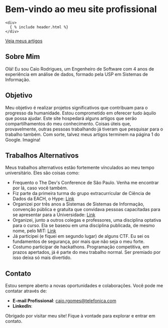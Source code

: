 # Bem-vindo ao meu site profissional

```
<div>
  { % include header.html %}
</div>
```

[Veja meus artigos](./posts)

## Sobre Mim

Olá! Eu sou Caio Rodrigues, um Engenheiro de Software com 4 anos de experiência em análise de dados, formado pela USP em Sistemas de Informação.

## Objetivo

Meu objetivo é realizar projetos significativos que contribuam para o progresso da humanidade. Estou comprometido em oferecer tudo àquilo que possa ajudar.
Este site hospedará alguns artigos que serão compartilhamentos do meu conhecimento. Coisas úteis que, provavelmente, outras pessoas trabalhando já tiveram que pesquisar para o trabalho também. Com sorte, talvez meus artigos terminem na página 1 do Google. Imagina!

## Trabalhos Alternativos
Meus trabalhos alternativos estão fortemente vínculados ao meu tempo universitário. Eles são coisas como:

  - Frequento o The Dev's Conference de São Paulo. Venha me encontrar por lá, caso você também.
  - Fiz parte da primeira turma do grupo extracurrícular de Ciência de Dados da EACH, o Hype: [Link](https://www.instagram.com/hype.usp/)
  - Organizei por três anos a Sistemas de Sistemas de Informação, convenção pública e gratuita que convidava pessoas capacitadas para se apresentar para a Universidade: [Link](https://www.instagram.com/semanadesi/)
  - Organizei, junto a outros colegas e professores, uma disciplina optativa para o curso. Ela se baseou em uma disciplina publicada, de mesmo nome, pelo MIT: [Link](https://www.youtube.com/playlist?list=PLyzOVJj3bHQuloKGG59rS43e29ro7I57J)
  - Já participei (e fiquei em segundo lugar) de alguns CTF. Eu sei os fundamentos de segurança, por mais que não seja o meu forte.
  - Costumo participar de hackathons. Programação competitiva, em prazos apertados, já é parte do meu trabalho normal. Ser premiado por isso deixa só mais divertido.

## Contato

Estou sempre aberto a novas oportunidades e colaborações. Você pode me contatar através de:

- **E-mail Profissional**: caio.rgomes@telefonica.com
- **LinkedIn**:

Obrigado por visitar meu site! Fique à vontade para explorar e entrar em contato.
